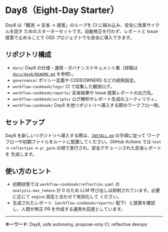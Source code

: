 # Day8（Eight-Day Starter）

Day8 は「観測 → 反省 → 提案」のループを CI に組み込み、安全に改善サイクルを回す
ためのスターターセットです。自動修正を行わず、レポートと Issue 提案で止めることで
OSS プロジェクトでも安全に導入できます。

## リポジトリ構成

- `docs/` Day8 の仕様・運用・ガバナンスドキュメント集（詳細は
  [`docs/day8/README.md`](docs/day8/README.md) を参照）。
- `governance/` ポリシー定義や CODEOWNERS などの統制設定。
- `workflow-cookbook/logs/` CI で収集した観測ログ。
- `workflow-cookbook/reports/` 反省結果や Issue 提案レポートの出力先。
- `workflow-cookbook/scripts/` ログ解析やレポート生成のユーティリティ。
- `workflow-cookbook/` Day8 を他リポジトリへ導入する際のワークフロー例。

## セットアップ

Day8 を新しいリポジトリへ導入する際は、[`INSTALL.md`](INSTALL.md) の手順に従って
ワークフローや初期ファイルをルートに配置してください。GitHub Actions では
`test` → `reflection` → `pr_gate` の順で実行され、安全デチューンされた反省レポートを
生成します。

## 使い方のヒント

- 初期状態では `workflow-cookbook/reflection.yaml` の `analysis.max_tokens` が 0 のため
  LLM 呼び出しは抑制されています。必要に応じて `engine` 設定と合わせて有効化して
  ください。
- 生成されたレポート（`workflow-cookbook/reports/` 配下）と提案を確認し、人間が修正
  PR を作成する運用を前提としています。

---

**キーワード**: Day8, safe autonomy, propose-only CI, reflective devops
